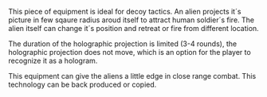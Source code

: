 This piece of equipment is ideal for decoy tactics. An alien projects
it´s picture in few sqaure radius aroud itself to attract human
soldier´s fire. The alien itself can change it´s position and retreat or
fire from different location.

The duration of the holographic projection is limited (3-4 rounds), the
holographic projection does not move, which is an option for the player
to recognize it as a hologram.

This equipment can give the aliens a little edge in close range combat.
This technology can be back produced or copied.